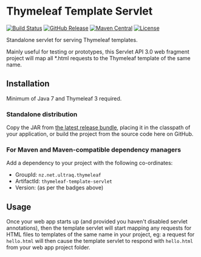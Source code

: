 
Thymeleaf Template Servlet
==========================

[![Build Status](https://travis-ci.org/ultraq/thymeleaf-template-servlet.svg?branch=thymeleaf-3.0)](https://travis-ci.org/ultraq/thymeleaf-template-servlet)
[![GitHub Release](https://img.shields.io/github/release/ultraq/thymeleaf-template-servlet.svg?maxAge=3600)](https://github.com/ultraq/thymeleaf-template-servlet/releases/latest)
[![Maven Central](https://img.shields.io/maven-central/v/nz.net.ultraq.thymeleaf/thymeleaf-template-servlet.svg?maxAge=3600)](http://search.maven.org/#search|ga|1|g%3A%22nz.net.ultraq.thymeleaf%22%20AND%20a%3A%22thymeleaf-template-servlet%22)
[![License](https://img.shields.io/github/license/ultraq/thymeleaf-template-servlet.svg?maxAge=2592000)](https://github.com/ultraq/thymeleaf-template-servlet/blob/master/LICENSE.txt)

Standalone servlet for serving Thymeleaf templates.

Mainly useful for testing or prototypes, this Servlet API 3.0 web fragment
project will map all \*.html requests to the Thymeleaf template of the same
name.


Installation
------------

Minimum of Java 7 and Thymeleaf 3 required.

### Standalone distribution
Copy the JAR from [the latest release bundle](https://github.com/ultraq/thymeleaf-template-servlet/releases),
placing it in the classpath of your application, or build the project from the
source code here on GitHub.

### For Maven and Maven-compatible dependency managers
Add a dependency to your project with the following co-ordinates:

 - GroupId: `nz.net.ultraq.thymeleaf`
 - ArtifactId: `thymeleaf-template-servlet`
 - Version: (as per the badges above)


Usage
-----

Once your web app starts up (and provided you haven't disabled servlet
annotations), then the template servlet will start mapping any requests for HTML
files to templates of the same name in your project, eg: a request for `hello.html`
will then cause the template servlet to respond with `hello.html` from your web
app project folder.
